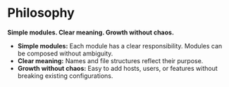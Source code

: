 # Philosophy

**Simple modules. Clear meaning. Growth without chaos.**

- **Simple modules:** Each module has a clear responsibility. Modules can be composed without ambiguity.
- **Clear meaning:** Names and file structures reflect their purpose.
- **Growth without chaos:** Easy to add hosts, users, or features without breaking existing configurations.
